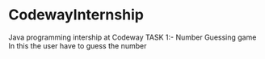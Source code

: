 # CodewayInternship
Java programming intership at Codeway
TASK 1:- Number Guessing game
        In this the user have to guess the number


